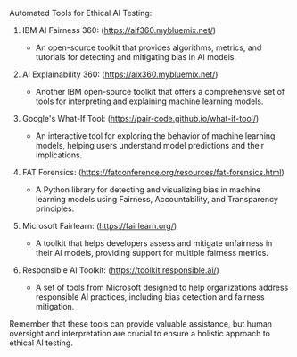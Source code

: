 Automated Tools for Ethical AI Testing:

1. IBM AI Fairness 360: (https://aif360.mybluemix.net/)
   - An open-source toolkit that provides algorithms, metrics, and tutorials for detecting and mitigating bias in AI models.

2. AI Explainability 360: (https://aix360.mybluemix.net/)
   - Another IBM open-source toolkit that offers a comprehensive set of tools for interpreting and explaining machine learning models.

3. Google's What-If Tool: (https://pair-code.github.io/what-if-tool/)
   - An interactive tool for exploring the behavior of machine learning models, helping users understand model predictions and their implications.

4. FAT Forensics: (https://fatconference.org/resources/fat-forensics.html)
   - A Python library for detecting and visualizing bias in machine learning models using Fairness, Accountability, and Transparency principles.

5. Microsoft Fairlearn: (https://fairlearn.org/)
   - A toolkit that helps developers assess and mitigate unfairness in their AI models, providing support for multiple fairness metrics.

6. Responsible AI Toolkit: (https://toolkit.responsible.ai/)
   - A set of tools from Microsoft designed to help organizations address responsible AI practices, including bias detection and fairness mitigation.

Remember that these tools can provide valuable assistance, but human oversight and interpretation are crucial to ensure a holistic approach to ethical AI testing.
